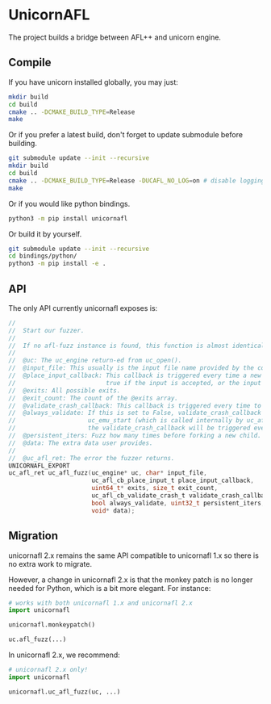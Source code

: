# UnicornAFL

The project builds a bridge between AFL++ and unicorn engine.

## Compile

If you have unicorn installed globally, you may just:

```bash
mkdir build
cd build
cmake .. -DCMAKE_BUILD_TYPE=Release
make
```

Or if you prefer a latest build, don't forget to update submodule before building.

```bash
git submodule update --init --recursive
mkdir build
cd build
cmake .. -DCMAKE_BUILD_TYPE=Release -DUCAFL_NO_LOG=on # disable logging for the maximum speed
make
```

Or if you would like python bindings.

```bash
python3 -m pip install unicornafl
```

Or build it by yourself.

```bash
git submodule update --init --recursive
cd bindings/python/
python3 -m pip install -e .
```

## API

The only API currently unicornafl exposes is:

```C
//
//  Start our fuzzer.
//
//  If no afl-fuzz instance is found, this function is almost identical to uc_emu_start()
//  
//  @uc: The uc_engine return-ed from uc_open().
//  @input_file: This usually is the input file name provided by the command argument.
//  @place_input_callback: This callback is triggered every time a new child is generated. It returns 
//                         true if the input is accepted, or the input would be skipped.
//  @exits: All possible exits.
//  @exit_count: The count of the @exits array.
//  @validate_crash_callback: This callback is triggered every time to check if we are crashed.                     
//  @always_validate: If this is set to False, validate_crash_callback will be only triggered if
//                    uc_emu_start (which is called internally by uc_afl_fuzz) returns an error. Or
//                    the validate_crash_callback will be triggered every time.
//  @persistent_iters: Fuzz how many times before forking a new child.
//  @data: The extra data user provides.
//
//  @uc_afl_ret: The error the fuzzer returns.
UNICORNAFL_EXPORT
uc_afl_ret uc_afl_fuzz(uc_engine* uc, char* input_file,
                       uc_afl_cb_place_input_t place_input_callback,
                       uint64_t* exits, size_t exit_count,
                       uc_afl_cb_validate_crash_t validate_crash_callback,
                       bool always_validate, uint32_t persistent_iters,
                       void* data);
```

## Migration

unicornafl 2.x remains the same API compatible to unicornafl 1.x so there is no extra work to migrate.

However, a change in unicornafl 2.x is that the monkey patch is no longer needed for Python, which is a bit more elegant. For instance:

```python
# works with both unicornafl 1.x and unicornafl 2.x
import unicornafl

unicornafl.monkeypatch()

uc.afl_fuzz(...)
```

In unicornafl 2.x, we recommend:

```python
# unicornafl 2.x only!
import unicornafl

unicornafl.uc_afl_fuzz(uc, ...)
```